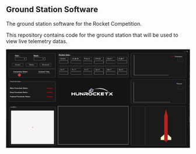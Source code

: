 ## Ground Station Software
The ground station software for the Rocket Competition.

This repository contains code for the ground station that will be used to view live telemetry datas.

<img src="MyRealRocket/bin/Debug/myRealImage.PNG" width="800" >

